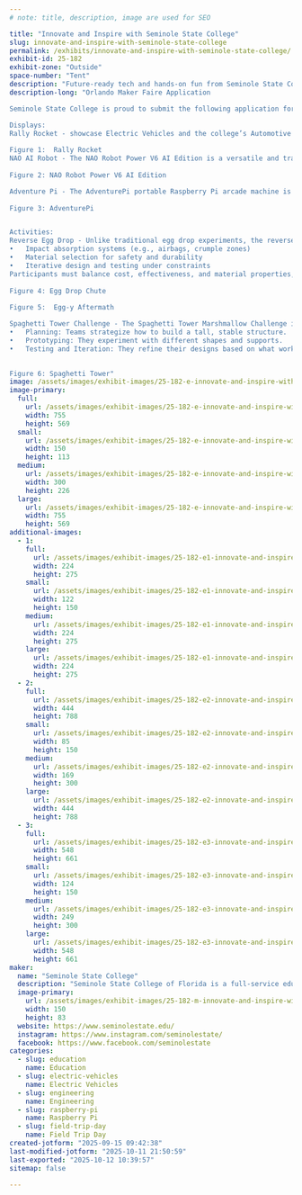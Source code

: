 ```yaml
---
# note: title, description, image are used for SEO

title: "Innovate and Inspire with Seminole State College"
slug: innovate-and-inspire-with-seminole-state-college
permalink: /exhibits/innovate-and-inspire-with-seminole-state-college/
exhibit-id: 25-182
exhibit-zone: "Outside"
space-number: "Tent"
description: "Future-ready tech and hands-on fun from Seminole State College"
description-long: "Orlando Maker Faire Application

Seminole State College is proud to submit the following application for participation in MakerFaire Orlando.

Displays:
Rally Rocket - showcase Electric Vehicles and the college’s Automotive Engineering Technology program.  To prepare for the future of transportation, a comprehensive training program for autonomous vehicle maintenance is needed. The College’s program will equip technicians with a strong foundation in electric vehicle technology, including battery systems and high-voltage safety protocols, as most autonomous vehicles are expected to be electric.
 
Figure 1:  Rally Rocket
NAO AI Robot - The NAO Robot Power V6 AI Edition is a versatile and transformative educational tool that can be used in a wide range of applications across academic, research, and outreach settings.  Students will be able to interact with the robotic platform, engage critical thinking skills and problem solving skills.
 
Figure 2: NAO Robot Power V6 AI Edition

Adventure Pi - The AdventurePi portable Raspberry Pi arcade machine is an ideal candidate for inclusion in Maker Faire Orlando due to its innovative design, educational value, and alignment with the event’s maker ethos.  AdventurePi introduces hobby electronics and emulation to a broader audience, making it a great educational exhibit for students, families, and tech enthusiasts
 
Figure 3: AdventurePi


Activities:
Reverse Egg Drop - Unlike traditional egg drop experiments, the reverse egg drop simulates a catching mechanism—tasking participants with designing a device that safely catches a falling egg. This twist introduces a new layer of complexity and realism, mimicking real-world engineering problems such as:
•	Impact absorption systems (e.g., airbags, crumple zones)
•	Material selection for safety and durability
•	Iterative design and testing under constraints
Participants must balance cost, effectiveness, and material properties, just as engineers do when designing systems for transportation, aerospace, or robotics.  Participants will be able to test their design at pre-determined “egg-drop” intervals.
 
Figure 4: Egg Drop Chute
 
Figure 5:  Egg-y Aftermath

Spaghetti Tower Challenge - The Spaghetti Tower Marshmallow Challenge is an outstanding activity for promoting STEM learning, teamwork, and creative problem-solving.  This challenge immerses participants in the full cycle of engineering thinking:
•	Planning: Teams strategize how to build a tall, stable structure.
•	Prototyping: They experiment with different shapes and supports.
•	Testing and Iteration: They refine their designs based on what works and what fails.

 
Figure 6: Spaghetti Tower"
image: /assets/images/exhibit-images/25-182-e-innovate-and-inspire-with-seminole-state-college-rallyrocket-2699-300x226.jpg
image-primary: 
  full:
    url: /assets/images/exhibit-images/25-182-e-innovate-and-inspire-with-seminole-state-college-rallyrocket-2699-full.jpg
    width: 755
    height: 569
  small:
    url: /assets/images/exhibit-images/25-182-e-innovate-and-inspire-with-seminole-state-college-rallyrocket-2699-150x113.jpg
    width: 150
    height: 113
  medium:
    url: /assets/images/exhibit-images/25-182-e-innovate-and-inspire-with-seminole-state-college-rallyrocket-2699-300x226.jpg
    width: 300
    height: 226
  large:
    url: /assets/images/exhibit-images/25-182-e-innovate-and-inspire-with-seminole-state-college-rallyrocket-2699-755x569.jpg
    width: 755
    height: 569
additional-images: 
  - 1:
    full:
      url: /assets/images/exhibit-images/25-182-e1-innovate-and-inspire-with-seminole-state-college-nao-full.jpg
      width: 224
      height: 275
    small:
      url: /assets/images/exhibit-images/25-182-e1-innovate-and-inspire-with-seminole-state-college-nao-122x150.jpg
      width: 122
      height: 150
    medium:
      url: /assets/images/exhibit-images/25-182-e1-innovate-and-inspire-with-seminole-state-college-nao-224x275.jpg
      width: 224
      height: 275
    large:
      url: /assets/images/exhibit-images/25-182-e1-innovate-and-inspire-with-seminole-state-college-nao-224x275.jpg
      width: 224
      height: 275
  - 2:
    full:
      url: /assets/images/exhibit-images/25-182-e2-innovate-and-inspire-with-seminole-state-college-chute-full.jpg
      width: 444
      height: 788
    small:
      url: /assets/images/exhibit-images/25-182-e2-innovate-and-inspire-with-seminole-state-college-chute-85x150.jpg
      width: 85
      height: 150
    medium:
      url: /assets/images/exhibit-images/25-182-e2-innovate-and-inspire-with-seminole-state-college-chute-169x300.jpg
      width: 169
      height: 300
    large:
      url: /assets/images/exhibit-images/25-182-e2-innovate-and-inspire-with-seminole-state-college-chute-444x788.jpg
      width: 444
      height: 788
  - 3:
    full:
      url: /assets/images/exhibit-images/25-182-e3-innovate-and-inspire-with-seminole-state-college-tower-full.jpg
      width: 548
      height: 661
    small:
      url: /assets/images/exhibit-images/25-182-e3-innovate-and-inspire-with-seminole-state-college-tower-124x150.jpg
      width: 124
      height: 150
    medium:
      url: /assets/images/exhibit-images/25-182-e3-innovate-and-inspire-with-seminole-state-college-tower-249x300.jpg
      width: 249
      height: 300
    large:
      url: /assets/images/exhibit-images/25-182-e3-innovate-and-inspire-with-seminole-state-college-tower-548x661.jpg
      width: 548
      height: 661
maker: 
  name: "Seminole State College"
  description: "Seminole State College of Florida is a full-service education provider, offering bachelor's degrees; two-year college-credit degrees (A.A., A.S., A.A.S.); specialized career certificates; continuing professional education; adult education; and an array of culturally stimulating events and timely guest speakers."
  image-primary:
    url: /assets/images/exhibit-images/25-182-m-innovate-and-inspire-with-seminole-state-college-logo-seminole-state-2line-rgb-300x167.png
    width: 150
    height: 83
  website: https://www.seminolestate.edu/
  instagram: https://www.instagram.com/seminolestate/
  facebook: https://www.facebook.com/seminolestate
categories: 
  - slug: education
    name: Education
  - slug: electric-vehicles
    name: Electric Vehicles
  - slug: engineering
    name: Engineering
  - slug: raspberry-pi
    name: Raspberry Pi
  - slug: field-trip-day
    name: Field Trip Day
created-jotform: "2025-09-15 09:42:38"
last-modified-jotform: "2025-10-11 21:50:59"
last-exported: "2025-10-12 10:39:57"
sitemap: false

---
```

